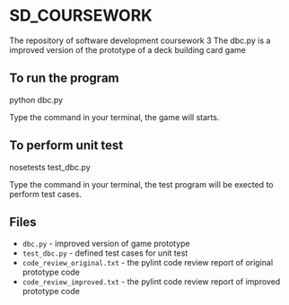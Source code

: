 # SD_COURSEWORK
The repository of software development coursework 3
The dbc.py is a improved version of the prototype of a deck building card game

## To run the program
python dbc.py

Type the command in your terminal, the game will starts.

## To perform unit test
nosetests test_dbc.py

Type the command in your terminal, the test program will be exected to perform test cases.


## Files
* `dbc.py` - improved version of game prototype
* `test_dbc.py` - defined test cases for unit test
* `code_review_original.txt` - the pylint code review report of original prototype code
* `code_review_improved.txt` - the pylint code review report of improved prototype code

